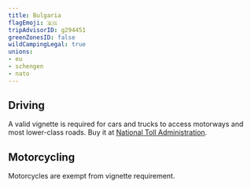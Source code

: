 ```yaml
---
title: Bulgaria
flagEmoji: 🇧🇬
tripAdvisorID: g294451
greenZonesID: false
wildCampingLegal: true
unions:
- eu
- schengen
- nato
---
```


## Driving

A valid vignette is required for cars and trucks to access motorways and most lower-class roads. Buy it at [National Toll Administration](https://www.bgtoll.bg/en/).

## Motorcycling

Motorcycles are exempt from vignette requirement.

